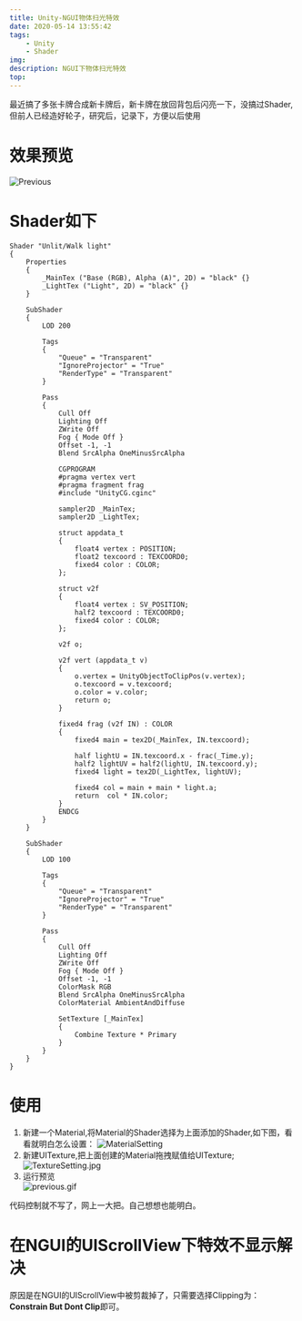 ```yaml
---
title: Unity-NGUI物体扫光特效
date: 2020-05-14 13:55:42
tags: 
    - Unity
    - Shader
img:
description: NGUI下物体扫光特效
top:
---
```

最近搞了多张卡牌合成新卡牌后，新卡牌在放回背包后闪亮一下，没搞过Shader,但前人已经造好轮子，研究后，记录下，方便以后使用
# 效果预览
![Previous](https://cdn.jsdelivr.net/gh/TonyChenn/BlogPicture/2020/0514/LightWalk.gif)


# Shader如下
```shader
Shader "Unlit/Walk light"
{
	Properties
	{
		_MainTex ("Base (RGB), Alpha (A)", 2D) = "black" {}
		_LightTex ("Light", 2D) = "black" {}
	}
	
	SubShader
	{
		LOD 200

		Tags
		{
			"Queue" = "Transparent"
			"IgnoreProjector" = "True"
			"RenderType" = "Transparent"
		}
		
		Pass
		{
			Cull Off
			Lighting Off
			ZWrite Off
			Fog { Mode Off }
			Offset -1, -1
			Blend SrcAlpha OneMinusSrcAlpha

			CGPROGRAM
			#pragma vertex vert
			#pragma fragment frag			
			#include "UnityCG.cginc"

			sampler2D _MainTex;
			sampler2D _LightTex;
	
			struct appdata_t
			{
				float4 vertex : POSITION;
				float2 texcoord : TEXCOORD0;
				fixed4 color : COLOR;
			};
	
			struct v2f
			{
				float4 vertex : SV_POSITION;
				half2 texcoord : TEXCOORD0;
				fixed4 color : COLOR;
			};
	
			v2f o;

			v2f vert (appdata_t v)
			{
				o.vertex = UnityObjectToClipPos(v.vertex);
				o.texcoord = v.texcoord;
				o.color = v.color;
				return o;
			}
				
			fixed4 frag (v2f IN) : COLOR
			{
				fixed4 main = tex2D(_MainTex, IN.texcoord);
				
                half lightU = IN.texcoord.x - frac(_Time.y);
                half2 lightUV = half2(lightU, IN.texcoord.y);
                fixed4 light = tex2D(_LightTex, lightUV);
				
				fixed4 col = main + main * light.a;
				return  col * IN.color;
			}
			ENDCG
		}
	}

	SubShader
	{
		LOD 100

		Tags
		{
			"Queue" = "Transparent"
			"IgnoreProjector" = "True"
			"RenderType" = "Transparent"
		}
		
		Pass
		{
			Cull Off
			Lighting Off
			ZWrite Off
			Fog { Mode Off }
			Offset -1, -1
			ColorMask RGB
			Blend SrcAlpha OneMinusSrcAlpha
			ColorMaterial AmbientAndDiffuse
			
			SetTexture [_MainTex]
			{
				Combine Texture * Primary
			}
		}
	}
}

```

# 使用
1. 新建一个Material,将Material的Shader选择为上面添加的Shader,如下图，看看就明白怎么设置：
![MaterialSetting](https://cdn.jsdelivr.net/gh/TonyChenn/BlogPicture/2020/0514/MaterialSetting.jpg)
2. 新建UITexture,把上面创建的Material拖拽赋值给UITexture;
![TextureSetting.jpg](https://cdn.jsdelivr.net/gh/TonyChenn/BlogPicture/2020/0514/TextureSetting.jpg)
3. 运行预览</br>
![previous.gif](https://cdn.jsdelivr.net/gh/TonyChenn/BlogPicture/2020/0514/previous.gif)

代码控制就不写了，网上一大把。自己想想也能明白。

# 在NGUI的UIScrollView下特效不显示解决
原因是在NGUI的UIScrollView中被剪裁掉了，只需要选择Clipping为：**Constrain But Dont Clip**即可。